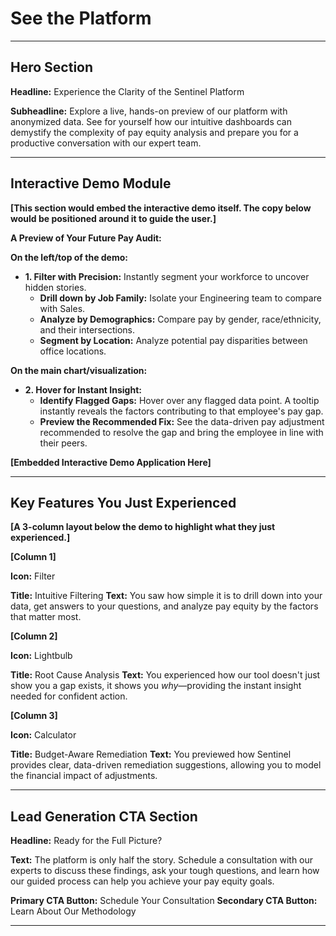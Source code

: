 <!--
## Persona & Competitor Insights

*   **HR Executive:** Wants to see if the tool is genuinely easy to use. They are thinking, "Can my team actually use this without extensive training?" The demo needs to feel intuitive and immediately deliver an "aha" moment.
*   **DEI Leader:** Is looking for the "so what?" They want to see how the tool helps them find the stories in the data. Can they filter by intersectional groups? Can they easily see the *why* behind a gap? The demo must showcase this analytical depth.
*   **Legal/Finance Officer:** Is focused on the output. How are outliers flagged? How are fixes suggested? What does the report look like? They want to "kick the tires" on the logic and see if the recommendations are sound and budget-aware.

## SEO & LLM Optimization

*   **SEO Keywords:** interactive pay equity demo, pay equity software trial, compensation analysis dashboard, analyzing pay gaps demo, HR analytics platform demo.
*   **ChatGPT/LLM Topics:** How to use a pay equity dashboard, what to look for in a pay equity software demo, understanding regression analysis visualizations, filtering compensation data by demographics.
-->

# See the Platform

---

## Hero Section

**Headline:** Experience the Clarity of the Sentinel Platform

**Subheadline:** Explore a live, hands-on preview of our platform with anonymized data. See for yourself how our intuitive dashboards can demystify the complexity of pay equity analysis and prepare you for a productive conversation with our expert team.

---

## Interactive Demo Module

**[This section would embed the interactive demo itself. The copy below would be positioned around it to guide the user.]**

**A Preview of Your Future Pay Audit:**

**On the left/top of the demo:**

*   **1. Filter with Precision:** Instantly segment your workforce to uncover hidden stories.
    *   **Drill down by Job Family:** Isolate your Engineering team to compare with Sales.
    *   **Analyze by Demographics:** Compare pay by gender, race/ethnicity, and their intersections.
    *   **Segment by Location:** Analyze potential pay disparities between office locations.

**On the main chart/visualization:**

*   **2. Hover for Instant Insight:**
    *   **Identify Flagged Gaps:** Hover over any flagged data point. A tooltip instantly reveals the factors contributing to that employee's pay gap.
    *   **Preview the Recommended Fix:** See the data-driven pay adjustment recommended to resolve the gap and bring the employee in line with their peers.

**[Embedded Interactive Demo Application Here]**

---

## Key Features You Just Experienced

**[A 3-column layout below the demo to highlight what they just experienced.]**

**[Column 1]**

**Icon:** Filter

**Title:** Intuitive Filtering
**Text:** You saw how simple it is to drill down into your data, get answers to your questions, and analyze pay equity by the factors that matter most.

**[Column 2]**

**Icon:** Lightbulb

**Title:** Root Cause Analysis
**Text:** You experienced how our tool doesn't just show you a gap exists, it shows you *why*—providing the instant insight needed for confident action.

**[Column 3]**

**Icon:** Calculator

**Title:** Budget-Aware Remediation
**Text:** You previewed how Sentinel provides clear, data-driven remediation suggestions, allowing you to model the financial impact of adjustments.

---

## Lead Generation CTA Section

**Headline:** Ready for the Full Picture?

**Text:** The platform is only half the story. Schedule a consultation with our experts to discuss these findings, ask your tough questions, and learn how our guided process can help you achieve your pay equity goals.

**Primary CTA Button:** Schedule Your Consultation
**Secondary CTA Button:** Learn About Our Methodology

--- 